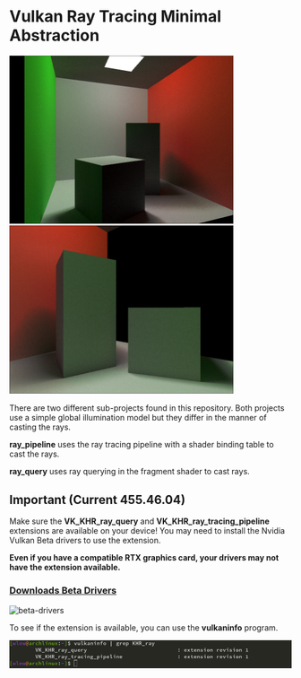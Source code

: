 # Vulkan Ray Tracing Minimal Abstraction

<p float="left">
  <img src="resources/render_1.png" width="400">
  <img src="resources/render_2.png" width="400">
</p>

There are two different sub-projects found in this repository. Both projects use a simple global illumination model but they differ in the manner of casting the rays.

**ray_pipeline** uses the ray tracing pipeline with a shader binding table to cast the rays.

**ray_query** uses ray querying in the fragment shader to cast rays.


## Important (Current 455.46.04)

Make sure the **VK_KHR_ray_query** and  **VK_KHR_ray_tracing_pipeline** extensions are available on your device! You may need to install the Nvidia Vulkan Beta drivers to use the extension.

**Even if you have a compatible RTX graphics card, your drivers may not have the extension available.**

### [**Downloads Beta Drivers**](https://developer.nvidia.com/vulkan-driver)

![beta-drivers](resources/drivers.png)

To see if the extension is available, you can use the **vulkaninfo** program.

![vulkaninfo](resources/vulkaninfo.png)
